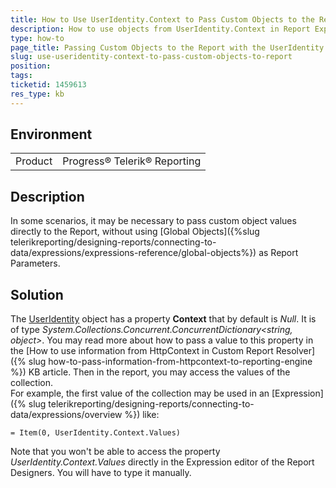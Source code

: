 ```yaml
---
title: How to Use UserIdentity.Context to Pass Custom Objects to the Report
description: How to use objects from UserIdentity.Context in Report Expressions
type: how-to
page_title: Passing Custom Objects to the Report with the UserIdentity.Context
slug: use-useridentity-context-to-pass-custom-objects-to-report
position: 
tags: 
ticketid: 1459613
res_type: kb
---
```


## Environment
<table>
	<tbody>
		<tr>
			<td>Product</td>
			<td>Progress® Telerik® Reporting</td>
		</tr>
	</tbody>
</table>


## Description
In some scenarios, it may be necessary to pass custom object values directly to the Report, without using 
[Global Objects]({%slug telerikreporting/designing-reports/connecting-to-data/expressions/expressions-reference/global-objects%}) as Report Parameters.

## Solution
The [UserIdentity](/api/telerik.reporting.processing.useridentity.html) object has a property __Context__ that by default is _Null_. 
It is of type _System.Collections.Concurrent.ConcurrentDictionary<string, object>_. You may read more about how to pass a value to 
this property in the 
[How to use information from HttpContext in Custom Report Resolver]({% slug how-to-pass-information-from-httpcontext-to-reporting-engine %}) 
KB article. Then in the report, you may access the values of the collection.  
For example, the first value of the collection may be used in an [Expression]({% slug telerikreporting/designing-reports/connecting-to-data/expressions/overview %}) like:
```
= Item(0, UserIdentity.Context.Values)
```
Note that you won't be able to access the property _UserIdentity.Context.Values_ directly in the Expression editor of 
the Report Designers. You will have to type it manually.
